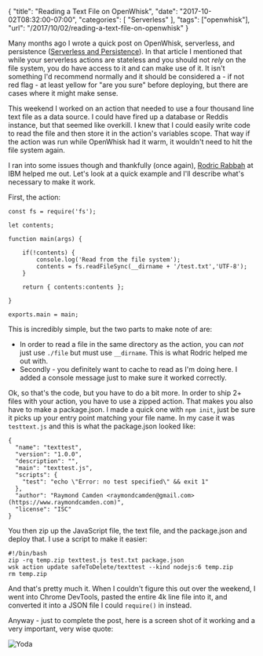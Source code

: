 {
	"title": "Reading a Text File on OpenWhisk",
	"date": "2017-10-02T08:32:00-07:00",
	"categories": [
		"Serverless"
	],
	"tags": ["openwhisk"],
	"url": "/2017/10/02/reading-a-text-file-on-openwhisk"
}

Many months ago I wrote a quick post on OpenWhisk, serverless, and persistence ([Serverless and Persistence](https://www.raymondcamden.com/2017/02/09/serverless-and-persistence/)). In that article I mentioned that while your serverless actions are stateless and you should not *rely* on the file system, you do have access to it and can make use of it. It isn't something I'd recommend normally and it should be considered a - if not red flag - at least yellow for "are you sure" before deploying, but there are cases where it might make sense.

This weekend I worked on an action that needed to use a four thousand line text file as a data source. I could have fired up a database or Reddis instance, but that seemed like overkill. I knew that I could easily write code to read the file and then store it in the action's variables scope. That way if the action was run while OpenWhisk had it warm, it wouldn't need to hit the file system again.

I ran into some issues though and thankfully (once again), [Rodric Rabbah](https://ibm.biz/rrabbah) at IBM helped me out. Let's look at a quick example and I'll describe what's necessary to make it work.

First, the action:

<pre><code class="language-javascript">const fs = require('fs');

let contents;

function main(args) {

	if(!contents) {
		console.log('Read from the file system');
		contents = fs.readFileSync(__dirname + '/test.txt','UTF-8');
	}

	return { contents:contents };

}

exports.main = main;
</code></pre>

This is incredibly simple, but the two parts to make note of are:

* In order to read a file in the same directory as the action, you can *not* just use `./file` but must use `__dirname`. This is what Rodric helped me out with.
* Secondly - you definitely want to cache to read as I'm doing here. I added a console message just to make sure it worked correctly.

Ok, so that's the code, but you have to do a bit more. In order to ship 2+ files with your action, you have to use a zipped action. That makes you also have to make a package.json. I made a quick one with `npm init`, just be sure it picks up your entry point matching your file name. In my case it was `testtext.js` and this is what the package.json looked like:

<pre><code class="language-javascript">{
  &quot;name&quot;: &quot;texttest&quot;,
  &quot;version&quot;: &quot;1.0.0&quot;,
  &quot;description&quot;: &quot;&quot;,
  &quot;main&quot;: &quot;texttest.js&quot;,
  &quot;scripts&quot;: {
    &quot;test&quot;: &quot;echo \&quot;Error: no test specified\&quot; &amp;&amp; exit 1&quot;
  },
  &quot;author&quot;: &quot;Raymond Camden &lt;raymondcamden@gmail.com&gt; (https:&#x2F;&#x2F;www.raymondcamden.com)&quot;,
  &quot;license&quot;: &quot;ISC&quot;
}
</code></pre>

You then zip up the JavaScript file, the text file, and the package.json and deploy that. I use a script to make it easier:

<pre><code class="language-javascript">#!/bin/bash
zip -rq temp.zip texttest.js test.txt package.json
wsk action update safeToDelete/texttest --kind nodejs:6 temp.zip
rm temp.zip
</code></pre>

And that's pretty much it. When I couldn't figure this out over the weekend, I went into Chrome DevTools, pasted the entire 4k line file into it, and converted it into a JSON file I could `require()` in instead. 

Anyway - just to complete the post, here is a screen shot of it working and a very important, very wise quote:

![Yoda](https://static.raymondcamden.com/images/2017/10/owtext2.jpg)